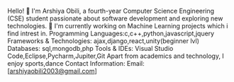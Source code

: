 Hello! 👋 I'm Arshiya Obili, a fourth-year Computer Science Engineering (CSE) student passionate about software development and exploring new technologies.
🔭 I'm currently working on Machine Learning projects which i find intrest in.
Programming Languages:c,c++,python,javascript,jquery
Frameworks & Technologies: ajax,django,react,unity(beginner lvl)
Databases: sql,mongodb,php
Tools & IDEs: Visual Studio Code,Eclipse,Pycharm,Jupiter,Git
Apart from academics and technology, I enjoy sports,dance
Contact Information:
Email: [arshiyaobili2003@gmail.com]
